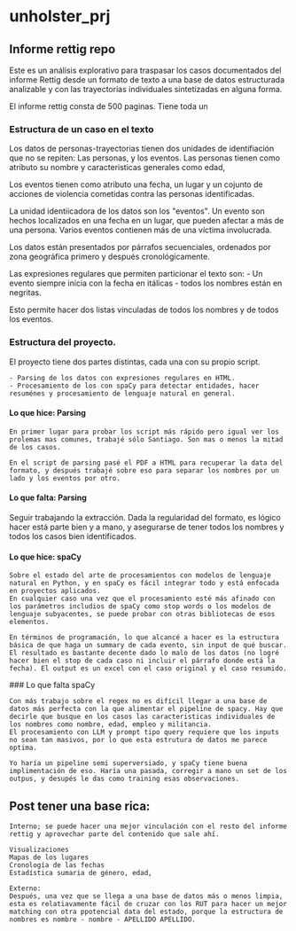 # unholster_prj
 
## Informe rettig repo

Este es un análisis explorativo para traspasar los casos documentados del informe Rettig desde un formato de texto a una base de datos estructurada analizable y con las trayectorias individuales sintetizadas en alguna forma.

El informe rettig consta de 500 paginas. Tiene toda un 

### Estructura de un caso en el texto

Los datos de personas-trayectorias tienen dos unidades de identifiación que no se repiten: Las personas, y los eventos. 
Las personas tienen como atributo su nombre y caracteristicas generales como edad, 

Los eventos tienen como atributo una fecha, un lugar y un cojunto de acciones de violencia cometidas contra las personas identificadas. 

La unidad identiicadora de los datos son los "eventos". Un evento son hechos localizados en una fecha en un lugar, que pueden afectar a más de una persona. 
Varios eventos contienen más de una víctima involucrada. 

Los datos están presentados por párrafos secuenciales, ordenados por zona geográfica primero y después cronológicamente. 

Las expresiones regulares que permiten particionar el texto son:
    - Un evento siempre inicia con la fecha en itálicas
    - todos los nombres están en negritas.

Esto permite hacer dos listas vinculadas de todos los nombres y de todos los eventos.

### Estructura del proyecto. 

El proyecto tiene dos partes distintas, cada una con su propio script. 

    - Parsing de los datos con expresiones regulares en HTML. 
    - Procesamiento de los con spaCy para detectar entidades, hacer resuménes y procesamiento de lenguaje natural en general.

#### Lo que hice: Parsing
    En primer lugar para probar los script más rápido pero igual ver los prolemas mas comunes, trabajé sólo Santiago. Son mas o menos la mitad de los casos.
    
    En el script de parsing pasé el PDF a HTML para recuperar la data del formato, y después trabajé sobre eso para separar los nombres por un lado y los eventos por otro.
    

#### Lo que falta: Parsing
 Seguir trabajando la extracción. Dada la regularidad del  formato, es lógico hacer está parte bien y a mano, y asegurarse de tener todos los nombres y todos los casos bien identificados.


#### Lo que hice: spaCy

    Sobre el estado del arte de procesamientos con modelos de lenguaje natural en Python, y en spaCy es fácil integrar todo y está enfocada en proyectos aplicados.
    En cualquier caso una vez que el procesamiento esté más afinado con los parámetros includios de spaCy como stop words o los modelos de lenguaje subyacentes, se puede probar con otras bibliotecas de esos elementos. 

    En términos de programación, lo que alcancé a hacer es la estructura básica de que haga un summary de cada evento, sin input de qué buscar. El resultado es bastante decente dado lo malo de los datos (no logré hacer bien el stop de cada caso ni incluir el párrafo donde está la fecha). El output es un excel con el caso original y el caso resumido. 

### Lo que falta spaCy

    Con más trabajo sobre el regex no es difícil llegar a una base de datos más perfecta con la que alimentar el pipeline de spacy. Hay que decirle que busque en los casos las caracteristicas individuales de los nombres como nombre, edad, empleo y militancia.
    El procesamiento con LLM y prompt tipo query requiere que los inputs no sean tan masivos, por lo que esta estrutura de datos me parece optima. 

    Yo haría un pipeline semi superversiado, y spaCy tiene buena implimentación de eso. Haría una pasada, corregir a mano un set de los outpus, y desupés le das como training esas observaciones.

## Post tener una base rica:

    Interno; se puede hacer una mejor vinculación con el resto del informe rettig y aprovechar parte del contenido que sale ahí. 

    Visualizaciones 
    Mapas de los lugares
    Cronología de las fechas 
    Estadística sumaria de género, edad, 

    Externo: 
    Después, una vez que se llega a una base de datos más o menos limpia, esta es relatiavamente fácil de cruzar con los RUT para hacer un mejor matching con otra ppotencial data del estado, porque la estructura de nombres es nombre - nombre - APELLIDO APELLIDO.

    



